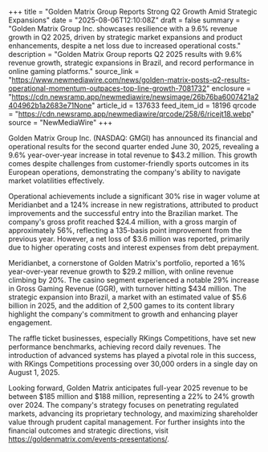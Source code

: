 +++
title = "Golden Matrix Group Reports Strong Q2 Growth Amid Strategic Expansions"
date = "2025-08-06T12:10:08Z"
draft = false
summary = "Golden Matrix Group Inc. showcases resilience with a 9.6% revenue growth in Q2 2025, driven by strategic market expansions and product enhancements, despite a net loss due to increased operational costs."
description = "Golden Matrix Group reports Q2 2025 results with 9.6% revenue growth, strategic expansions in Brazil, and record performance in online gaming platforms."
source_link = "https://www.newmediawire.com/news/golden-matrix-posts-q2-results-operational-momentum-outpaces-top-line-growth-7081732"
enclosure = "https://cdn.newsramp.app/newmediawire/newsimage/26b76ba6007421a2404962b1a2683e71None"
article_id = 137633
feed_item_id = 18196
qrcode = "https://cdn.newsramp.app/newmediawire/qrcode/258/6/ricejt18.webp"
source = "NewMediaWire"
+++

<p>Golden Matrix Group Inc. (NASDAQ: GMGI) has announced its financial and operational results for the second quarter ended June 30, 2025, revealing a 9.6% year-over-year increase in total revenue to $43.2 million. This growth comes despite challenges from customer-friendly sports outcomes in its European operations, demonstrating the company's ability to navigate market volatilities effectively.</p><p>Operational achievements include a significant 30% rise in wager volume at Meridianbet and a 124% increase in new registrations, attributed to product improvements and the successful entry into the Brazilian market. The company's gross profit reached $24.4 million, with a gross margin of approximately 56%, reflecting a 135-basis point improvement from the previous year. However, a net loss of $3.6 million was reported, primarily due to higher operating costs and interest expenses from debt prepayment.</p><p>Meridianbet, a cornerstone of Golden Matrix's portfolio, reported a 16% year-over-year revenue growth to $29.2 million, with online revenue climbing by 20%. The casino segment experienced a notable 29% increase in Gross Gaming Revenue (GGR), with turnover hitting $434 million. The strategic expansion into Brazil, a market with an estimated value of $5.6 billion in 2025, and the addition of 2,500 games to its content library highlight the company's commitment to growth and enhancing player engagement.</p><p>The raffle ticket businesses, especially RKings Competitions, have set new performance benchmarks, achieving record daily revenues. The introduction of advanced systems has played a pivotal role in this success, with RKings Competitions processing over 30,000 orders in a single day on August 1, 2025.</p><p>Looking forward, Golden Matrix anticipates full-year 2025 revenue to be between $185 million and $188 million, representing a 22% to 24% growth over 2024. The company's strategy focuses on penetrating regulated markets, advancing its proprietary technology, and maximizing shareholder value through prudent capital management. For further insights into the financial outcomes and strategic directions, visit <a href='https://goldenmatrix.com/events-presentations/' rel='nofollow' target='_blank'>https://goldenmatrix.com/events-presentations/</a>.</p>